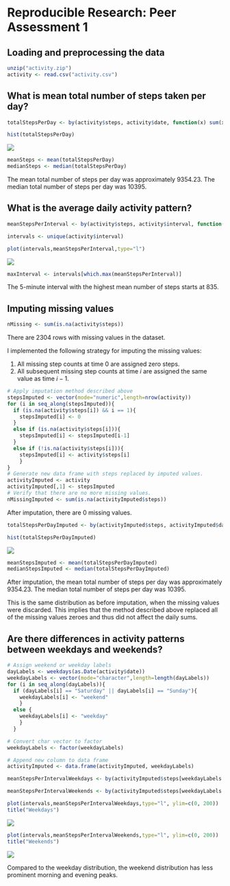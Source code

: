 # Reproducible Research: Peer Assessment 1


## Loading and preprocessing the data


```r
unzip("activity.zip")
activity <- read.csv("activity.csv")
```

## What is mean total number of steps taken per day?


```r
totalStepsPerDay <- by(activity$steps, activity$date, function(x) sum(x, na.rm=TRUE))

hist(totalStepsPerDay)
```

![](PA1_template_files/figure-html/unnamed-chunk-2-1.png) 

```r
meanSteps <- mean(totalStepsPerDay)
medianSteps <- median(totalStepsPerDay)
```
The mean total number of steps per day was approximately 9354.23. 
The median total number of steps per day was 10395.

## What is the average daily activity pattern?

```r
meanStepsPerInterval <- by(activity$steps, activity$interval, function(x) mean(x, na.rm=TRUE))

intervals <- unique(activity$interval)

plot(intervals,meanStepsPerInterval,type="l")
```

![](PA1_template_files/figure-html/unnamed-chunk-3-1.png) 

```r
maxInterval <- intervals[which.max(meanStepsPerInterval)]
```

The 5-minute interval with the highest mean number of steps starts at 835.

## Imputing missing values


```r
nMissing <- sum(is.na(activity$steps))
```

There are 2304 rows with missing values in the dataset.

I implemented the following strategy for imputing the missing values:  
1. All missing step counts at time 0 are assigned zero steps.  
2. All subsequent missing step counts at time $i$ are assigned the same value
as time $i-1$.  


```r
# Apply imputation method described above
stepsImputed <- vector(mode="numeric",length=nrow(activity))
for (i in seq_along(stepsImputed)){
  if (is.na(activity$steps[i]) && i == 1){
    stepsImputed[i] <- 0
  }
  else if (is.na(activity$steps[i])){
    stepsImputed[i] <- stepsImputed[i-1]
  }
  else if (!is.na(activity$steps[i])){
    stepsImputed[i] <- activity$steps[i]
    }
}
# Generate new data frame with steps replaced by imputed values.
activityImputed <- activity
activityImputed[,1] <- stepsImputed
# Verify that there are no more missing values. 
nMissingImputed <- sum(is.na(activityImputed$steps))
```

After imputation, there are 0 missing values.


```r
totalStepsPerDayImputed <- by(activityImputed$steps, activityImputed$date, function(x) sum(x))

hist(totalStepsPerDayImputed)
```

![](PA1_template_files/figure-html/unnamed-chunk-6-1.png) 

```r
meanStepsImputed <- mean(totalStepsPerDayImputed)
medianStepsImputed <- median(totalStepsPerDayImputed)
```

After imputation, the mean total number of steps per day
was approximately 9354.23. 
The median total number of steps per day was 10395.  

This is the same distribution as before imputation, when
the missing values were discarded. This implies that the
method described above replaced all of the missing values
zeroes and thus did not affect the daily sums.


## Are there differences in activity patterns between weekdays and weekends?


```r
# Assign weekend or weekday labels
dayLabels <- weekdays(as.Date(activity$date))
weekdayLabels <- vector(mode="character",length=length(dayLabels))
for (i in seq_along(dayLabels)){
  if (dayLabels[i] == "Saturday" || dayLabels[i] == "Sunday"){
    weekdayLabels[i] <- "weekend"
    }
  else {
    weekdayLabels[i] <- "weekday"
    }  
  }

# Convert char vector to factor
weekdayLabels <- factor(weekdayLabels) 

# Append new column to data frame
activityImputed <- data.frame(activityImputed, weekdayLabels)

meanStepsPerIntervalWeekdays <- by(activityImputed$steps[weekdayLabels == "weekday"], activityImputed$interval[weekdayLabels == "weekday"], function(x) mean(x, na.rm=TRUE))

meanStepsPerIntervalWeekends <- by(activityImputed$steps[weekdayLabels == "weekend"], activityImputed$interval[weekdayLabels == "weekend"], function(x) mean(x, na.rm=TRUE))

plot(intervals,meanStepsPerIntervalWeekdays,type="l", ylim=c(0, 200))
title("Weekdays")
```

![](PA1_template_files/figure-html/unnamed-chunk-7-1.png) 

```r
plot(intervals,meanStepsPerIntervalWeekends,type="l", ylim=c(0, 200))
title("Weekends")
```

![](PA1_template_files/figure-html/unnamed-chunk-7-2.png) 

Compared to the weekday distribution, the weekend distribution has less prominent morning and evening peaks.
